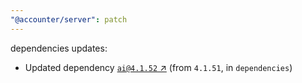 ```yaml
---
"@accounter/server": patch
---
```

dependencies updates:
  - Updated dependency [`ai@4.1.52` ↗︎](https://www.npmjs.com/package/ai/v/4.1.52) (from `4.1.51`, in `dependencies`)
